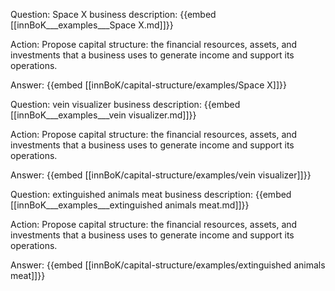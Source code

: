 Question: Space X business description:
{{embed [[innBoK___examples___Space X.md]]}}

Action: Propose capital structure: the financial resources, assets, and investments that a business uses to generate income and support its operations.

Answer:
{{embed [[innBoK/capital-structure/examples/Space X]]}}

Question: vein visualizer business description:
{{embed [[innBoK___examples___vein visualizer.md]]}}

Action: Propose capital structure: the financial resources, assets, and investments that a business uses to generate income and support its operations.

Answer:
{{embed [[innBoK/capital-structure/examples/vein visualizer]]}}

Question: extinguished animals meat business description:
{{embed [[innBoK___examples___extinguished animals meat.md]]}}

Action: Propose capital structure: the financial resources, assets, and investments that a business uses to generate income and support its operations.

Answer:
{{embed [[innBoK/capital-structure/examples/extinguished animals meat]]}}



